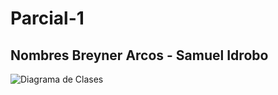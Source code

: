 # Parcial-1

## Nombres Breyner Arcos - Samuel Idrobo

![Diagrama de Clases]([https://github.githubassets.com/images/modules/logos_page/GitHub-Mark.png](https://github.com/Breyner08-Arcos/Parcial-1/blob/main/DiagramaUML.jpeg))

